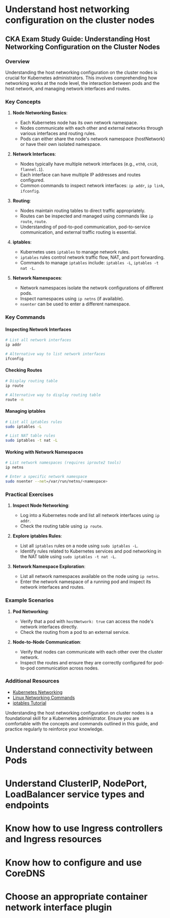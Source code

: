 # Understand host networking configuration on the cluster nodes

## CKA Exam Study Guide: Understanding Host Networking Configuration on the Cluster Nodes

### Overview
Understanding the host networking configuration on the cluster nodes is crucial for Kubernetes administrators. This involves comprehending how networking works at the node level, the interaction between pods and the host network, and managing network interfaces and routes.

### Key Concepts

1. **Node Networking Basics**:
   - Each Kubernetes node has its own network namespace.
   - Nodes communicate with each other and external networks through various interfaces and routing rules.
   - Pods can either share the node's network namespace (hostNetwork) or have their own isolated namespace.

2. **Network Interfaces**:
   - Nodes typically have multiple network interfaces (e.g., `eth0`, `cni0`, `flannel.1`).
   - Each interface can have multiple IP addresses and routes configured.
   - Common commands to inspect network interfaces: `ip addr`, `ip link`, `ifconfig`.

3. **Routing**:
   - Nodes maintain routing tables to direct traffic appropriately.
   - Routes can be inspected and managed using commands like `ip route`, `route`.
   - Understanding of pod-to-pod communication, pod-to-service communication, and external traffic routing is essential.

4. **iptables**:
   - Kubernetes uses `iptables` to manage network rules.
   - `iptables` rules control network traffic flow, NAT, and port forwarding.
   - Commands to manage `iptables` include: `iptables -L`, `iptables -t nat -L`.

5. **Network Namespaces**:
   - Network namespaces isolate the network configurations of different pods.
   - Inspect namespaces using `ip netns` (if available).
   - `nsenter` can be used to enter a different namespace.

### Key Commands

#### Inspecting Network Interfaces
```sh
# List all network interfaces
ip addr

# Alternative way to list network interfaces
ifconfig
```

#### Checking Routes
```sh
# Display routing table
ip route

# Alternative way to display routing table
route -n
```

#### Managing iptables
```sh
# List all iptables rules
sudo iptables -L

# List NAT table rules
sudo iptables -t nat -L
```

#### Working with Network Namespaces
```sh
# List network namespaces (requires iproute2 tools)
ip netns

# Enter a specific network namespace
sudo nsenter --net=/var/run/netns/<namespace>
```

### Practical Exercises

1. **Inspect Node Networking**:
   - Log into a Kubernetes node and list all network interfaces using `ip addr`.
   - Check the routing table using `ip route`.

2. **Explore iptables Rules**:
   - List all `iptables` rules on a node using `sudo iptables -L`.
   - Identify rules related to Kubernetes services and pod networking in the NAT table using `sudo iptables -t nat -L`.

3. **Network Namespace Exploration**:
   - List all network namespaces available on the node using `ip netns`.
   - Enter the network namespace of a running pod and inspect its network interfaces and routes.

### Example Scenarios

1. **Pod Networking**:
   - Verify that a pod with `hostNetwork: true` can access the node's network interfaces directly.
   - Check the routing from a pod to an external service.

2. **Node-to-Node Communication**:
   - Verify that nodes can communicate with each other over the cluster network.
   - Inspect the routes and ensure they are correctly configured for pod-to-pod communication across nodes.

### Additional Resources

- [Kubernetes Networking](https://kubernetes.io/docs/concepts/cluster-administration/networking/)
- [Linux Networking Commands](https://www.tldp.org/LDP/GNU-Linux-Tools-Summary/html/c5543.htm)
- [iptables Tutorial](https://wiki.nftables.org/wiki-nftables/index.php/iptables)

Understanding the host networking configuration on cluster nodes is a foundational skill for a Kubernetes administrator. Ensure you are comfortable with the concepts and commands outlined in this guide, and practice regularly to reinforce your knowledge.

# Understand connectivity between Pods
# Understand ClusterIP, NodePort, LoadBalancer service types and endpoints
# Know how to use Ingress controllers and Ingress resources
# Know how to configure and use CoreDNS
# Choose an appropriate container network interface plugin
